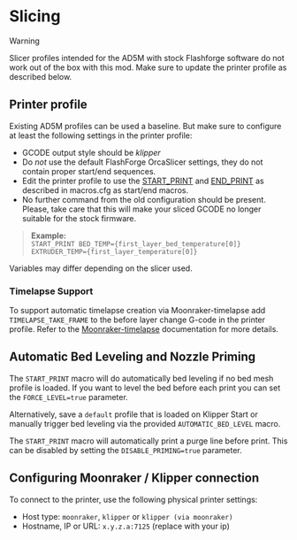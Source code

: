 # Slicing

> [!WARNING]
> Slicer profiles intended for the AD5M with stock Flashforge software do not work out of the box with this mod. Make sure to update the printer profile as described below.

## Printer profile

Existing AD5M profiles can be used a baseline. But make sure to configure at least the following settings in the printer profile:

* GCODE output style should be _klipper_
* Do _*not*_ use the default FlashForge OrcaSlicer settings, they do not contain proper start/end sequences. 
* Edit the printer profile to use the [START_PRINT](../printer_configs/macros.cfg#L10) and [END_PRINT](../printer_configs/macros.cfg#L46) as described in macros.cfg as start/end macros.
* No further command from the old configuration should be present. Please, take care that this will make your sliced GCODE no longer suitable for the stock firmware.

> **Example:**  
> `START_PRINT BED_TEMP={first_layer_bed_temperature[0]} EXTRUDER_TEMP={first_layer_temperature[0]}`

Variables may differ depending on the slicer used.

### Timelapse Support

To support automatic timelapse creation via Moonraker-timelapse add `TIMELAPSE_TAKE_FRAME` to the before layer change G-code in the printer profile. Refer to the [Moonraker-timelapse](https://github.com/mainsail-crew/moonraker-timelapse/blob/main/docs/configuration.md) documentation for more details.

## Automatic Bed Leveling and Nozzle Priming

The `START_PRINT` macro will do automatically bed leveling if no bed mesh profile is loaded. If you want to level the bed before each print you can set the `FORCE_LEVEL=true` parameter.

Alternatively, save a `default` profile that is loaded on Klipper Start or manually trigger bed leveling via the provided `AUTOMATIC_BED_LEVEL` macro.

The `START_PRINT` macro will automatically print a purge line before print. This can be disabled by setting the `DISABLE_PRIMING=true` parameter.

## Configuring Moonraker / Klipper connection

To connect to the printer, use the following physical printer settings:
* Host type: `moonraker`, `klipper` or `klipper (via moonraker)`
* Hostname, IP or URL: `x.y.z.a:7125` (replace with your ip)
